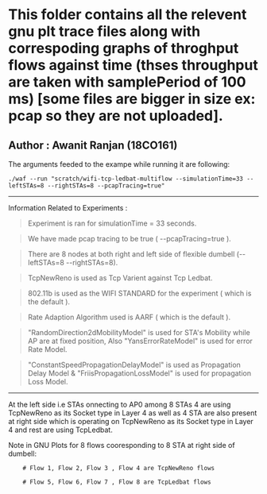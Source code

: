 # This folder contains all the relevent gnu plt trace files along with correspoding graphs of throghput flows against time (thses throughput are taken with samplePeriod of 100 ms) [some files are bigger in size ex: pcap so they are not uploaded].

## Author : Awanit Ranjan (18CO161)

The arguments feeded to the exampe while running it are following: 

    ./waf --run "scratch/wifi-tcp-ledbat-multiflow --simulationTime=33 --leftSTAs=8 --rightSTAs=8 --pcapTracing=true"
  
  ***
  
Information Related to Experiments :

  > Experiment is ran for simulationTime = 33 seconds.
  
  > We have made pcap tracing to be true  ( --pcapTracing=true ).
 
  > There are 8 nodes at both right and left side of flexible dumbell (--leftSTAs=8 --rightSTAs=8).

  > TcpNewReno is used as Tcp Varient against Tcp Ledbat.

  > 802.11b is used as the WIFI STANDARD for the experiment ( which is the default ).

  > Rate Adaption Algorithm used is  AARF ( which is the default ).

  > "RandomDirection2dMobilityModel" is used for STA's Mobility while AP are at fixed position, Also "YansErrorRateModel" is used for error Rate Model.
  
  > "ConstantSpeedPropagationDelayModel" is used as Propagation Delay Model & "FriisPropagationLossModel" is used for propagation Loss Model. 
***

At the left side i.e STAs onnecting to AP0 among 8 STAs 4 are using TcpNewReno as its Socket type in Layer 4 as well as 4 STA are also present at right side which is operating on  TcpNewReno as its Socket type in Layer 4 and rest are using TcpLedbat.

Note in GNU Plots for 8 flows cooresponding to 8 STA at right side of dumbell:

        # Flow 1, Flow 2, Flow 3 , Flow 4 are TcpNewReno flows
        
        # Flow 5, Flow 6, Flow 7 , Flow 8 are TcpLedbat flows

